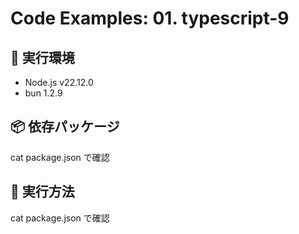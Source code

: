 # Code Examples: 01. typescript-9

## 🔧 実行環境
- Node.js v22.12.0
- bun 1.2.9

## 📦 依存パッケージ

cat package.json で確認

## 🚀 実行方法

cat package.json で確認
